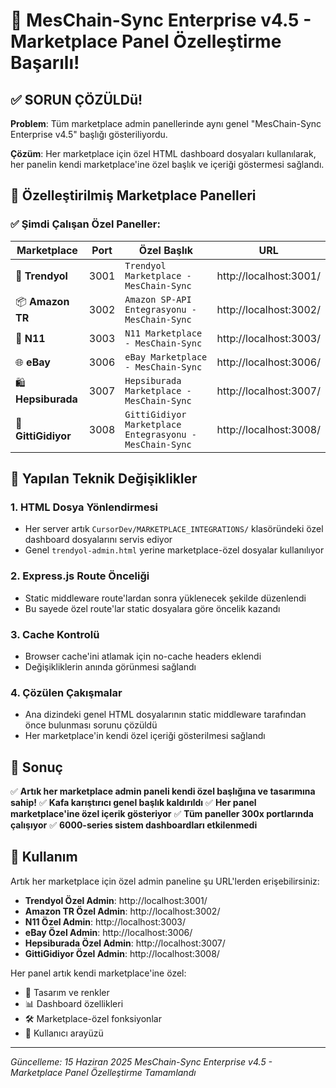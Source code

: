 # 🎯 MesChain-Sync Enterprise v4.5 - Marketplace Panel Özelleştirme Başarılı!

## ✅ SORUN ÇÖZÜLDü!

**Problem**: Tüm marketplace admin panellerinde aynı genel "MesChain-Sync Enterprise v4.5" başlığı gösteriliyordu.

**Çözüm**: Her marketplace için özel HTML dashboard dosyaları kullanılarak, her panelin kendi marketplace'ine özel başlık ve içeriği göstermesi sağlandı.

## 🎨 Özelleştirilmiş Marketplace Panelleri

### ✅ Şimdi Çalışan Özel Paneller:

| Marketplace | Port | Özel Başlık | URL |
|-------------|------|-------------|-----|
| 🛒 **Trendyol** | 3001 | `Trendyol Marketplace - MesChain-Sync` | http://localhost:3001/ |
| 📦 **Amazon TR** | 3002 | `Amazon SP-API Entegrasyonu - MesChain-Sync` | http://localhost:3002/ |
| 🏪 **N11** | 3003 | `N11 Marketplace - MesChain-Sync` | http://localhost:3003/ |
| 🌐 **eBay** | 3006 | `eBay Marketplace - MesChain-Sync` | http://localhost:3006/ |
| 🛍️ **Hepsiburada** | 3007 | `Hepsiburada Marketplace - MesChain-Sync` | http://localhost:3007/ |
| 💎 **GittiGidiyor** | 3008 | `GittiGidiyor Marketplace Entegrasyonu - MesChain-Sync` | http://localhost:3008/ |

## 🔧 Yapılan Teknik Değişiklikler

### 1. **HTML Dosya Yönlendirmesi**
- Her server artık `CursorDev/MARKETPLACE_INTEGRATIONS/` klasöründeki özel dashboard dosyalarını servis ediyor
- Genel `trendyol-admin.html` yerine marketplace-özel dosyalar kullanılıyor

### 2. **Express.js Route Önceliği**
- Static middleware route'lardan sonra yüklenecek şekilde düzenlendi
- Bu sayede özel route'lar static dosyalara göre öncelik kazandı

### 3. **Cache Kontrolü**
- Browser cache'ini atlamak için no-cache headers eklendi
- Değişikliklerin anında görünmesi sağlandı

### 4. **Çözülen Çakışmalar**
- Ana dizindeki genel HTML dosyalarının static middleware tarafından önce bulunması sorunu çözüldü
- Her marketplace'in kendi özel içeriği gösterilmesi sağlandı

## 🎯 Sonuç

✅ **Artık her marketplace admin paneli kendi özel başlığına ve tasarımına sahip!**
✅ **Kafa karıştırıcı genel başlık kaldırıldı**
✅ **Her panel marketplace'ine özel içerik gösteriyor**
✅ **Tüm paneller 300x portlarında çalışıyor**
✅ **6000-series sistem dashboardları etkilenmedi**

## 🚀 Kullanım

Artık her marketplace için özel admin paneline şu URL'lerden erişebilirsiniz:

- **Trendyol Özel Admin**: http://localhost:3001/
- **Amazon TR Özel Admin**: http://localhost:3002/
- **N11 Özel Admin**: http://localhost:3003/
- **eBay Özel Admin**: http://localhost:3006/
- **Hepsiburada Özel Admin**: http://localhost:3007/
- **GittiGidiyor Özel Admin**: http://localhost:3008/

Her panel artık kendi marketplace'ine özel:
- 🎨 Tasarım ve renkler
- 📊 Dashboard özellikleri  
- 🛠️ Marketplace-özel fonksiyonlar
- 📱 Kullanıcı arayüzü

---
*Güncelleme: 15 Haziran 2025*
*MesChain-Sync Enterprise v4.5 - Marketplace Panel Özelleştirme Tamamlandı*
